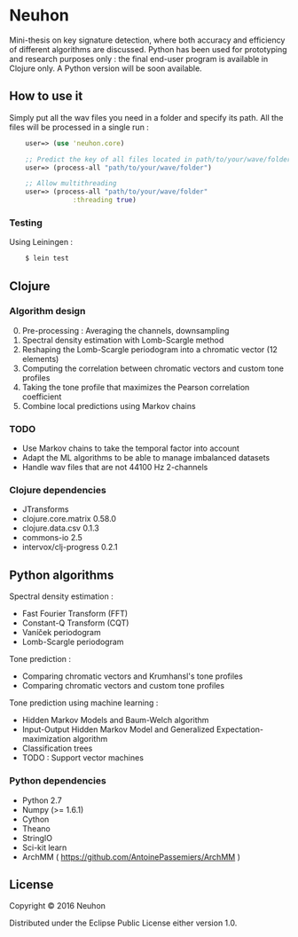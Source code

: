 # Neuhon

Mini-thesis on key signature detection, where both accuracy and efficiency of 
different algorithms are discussed. Python has been used for prototyping and research purposes only : the final end-user program is available in Clojure only.
A Python version will be soon available.

## How to use it

Simply put all the wav files you need in a folder and specify its path.
All the files will be processed in a single run :

```clj
    user=> (use 'neuhon.core)

    ;; Predict the key of all files located in path/to/your/wave/folder
    user=> (process-all "path/to/your/wave/folder")

    ;; Allow multithreading
    user=> (process-all "path/to/your/wave/folder"
                :threading true)
```

### Testing

Using Leiningen :

```sh
    $ lein test
```

## Clojure

### Algorithm design

0) Pre-processing : Averaging the channels, downsampling
1) Spectral density estimation with Lomb-Scargle method
2) Reshaping the Lomb-Scargle periodogram into a chromatic vector (12 elements)
3) Computing the correlation between chromatic vectors and custom tone profiles
4) Taking the tone profile that maximizes the Pearson correlation coefficient
5) Combine local predictions using Markov chains

### TODO

- Use Markov chains to take the temporal factor into account
- Adapt the ML algorithms to be able to manage imbalanced datasets
- Handle wav files that are not 44100 Hz 2-channels

### Clojure dependencies

- JTransforms
- clojure.core.matrix 0.58.0
- clojure.data.csv 0.1.3
- commons-io 2.5
- intervox/clj-progress 0.2.1

## Python algorithms

Spectral density estimation :
- Fast Fourier Transform (FFT)
- Constant-Q Transform (CQT)
- Vaníček periodogram
- Lomb-Scargle periodogram

Tone prediction :
- Comparing chromatic vectors and Krumhansl's tone profiles
- Comparing chromatic vectors and custom tone profiles

Tone prediction using machine learning :
- Hidden Markov Models and Baum-Welch algorithm
- Input-Output Hidden Markov Model and Generalized Expectation-maximization algorithm
- Classification trees
- TODO : Support vector machines

### Python dependencies

- Python 2.7
- Numpy (>= 1.6.1)
- Cython
- Theano
- StringIO
- Sci-kit learn
- ArchMM ( https://github.com/AntoinePassemiers/ArchMM )

## License

Copyright © 2016 Neuhon

Distributed under the Eclipse Public License either version 1.0.
